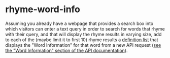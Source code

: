 # rhyme-word-info

Assuming you already have a webpage that provides a search box into which visitors can enter a text query in order to search for words that rhyme with their query, and that will display the rhyme results in varying size, add to each of the (maybe limit it to first 10) rhyme results a [definition list](https://developer.mozilla.org/en-US/docs/Web/HTML/Element/dl) that displays the "Word Information" for that word from a new API request ([see the "Word Information" section of the API documentation](https://rhymebrain.com/api.html)).